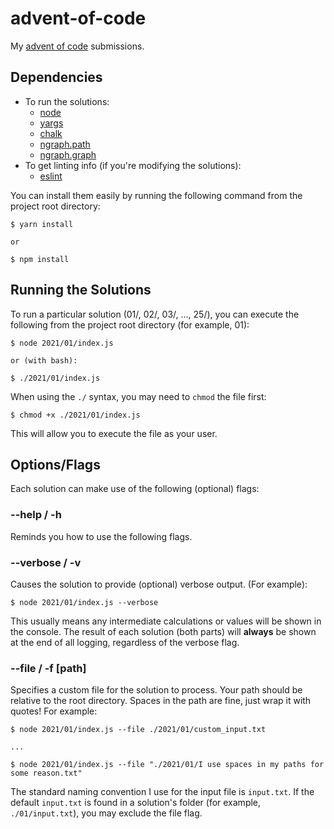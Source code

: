 # advent-of-code

My [advent of code](https://adventofcode.com/) submissions.

## Dependencies
- To run the solutions:
  - [node](https://nodejs.org/en/) 
  - [yargs](http://yargs.js.org/)
  - [chalk](https://github.com/chalk/chalk)
  - [ngraph.path](https://github.com/anvaka/ngraph.path)
  - [ngraph.graph](https://github.com/anvaka/ngraph.graph)
- To get linting info (if you're modifying the solutions):
  - [eslint](https://eslint.org/)

You can install them easily by running the following command from the project root directory:

```
$ yarn install

or

$ npm install
```

## Running the Solutions

To run a particular solution (01/, 02/, 03/, ..., 25/), you can execute the following from the project root directory (for example, 01):

```
$ node 2021/01/index.js

or (with bash):

$ ./2021/01/index.js
```

When using the `./` syntax, you may need to `chmod` the file first:

```
$ chmod +x ./2021/01/index.js
```

This will allow you to execute the file as your user.

## Options/Flags

Each solution can make use of the following (optional) flags:

### --help / -h

Reminds you how to use the following flags.

### --verbose / -v

Causes the solution to provide (optional) verbose output. (For example):

```
$ node 2021/01/index.js --verbose
```

This usually means any intermediate calculations or values will be shown in the console. The result of each solution (both parts) will **always** be shown at the end of all logging, regardless of the verbose flag.

### --file / -f [path]

Specifies a custom file for the solution to process. Your path should be relative to the root directory. Spaces in the path are fine, just wrap it with quotes! For example:

```
$ node 2021/01/index.js --file ./2021/01/custom_input.txt

...

$ node 2021/01/index.js --file "./2021/01/I use spaces in my paths for some reason.txt"
```

The standard naming convention I use for the input file is `input.txt`. If the default `input.txt` is found in a solution's folder (for example, `./01/input.txt`), you may exclude the file flag.
